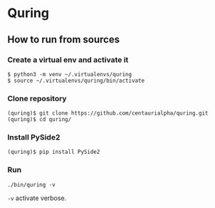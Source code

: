 # Quring

## How to run from sources

### Create a virtual env and activate it
```
$ python3 -m venv ~/.virtualenvs/quring
$ source ~/.virtualenvs/quring/bin/activate
```

### Clone repository
```
(quring)$ git clone https://github.com/centaurialpha/quring.git
(quring)$ cd quring/
```

### Install PySide2
```
(quring)$ pip install PySide2
```

### Run
```
./bin/quring -v
```
`-v` activate verbose.